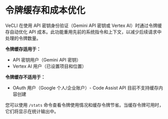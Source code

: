 # 令牌缓存和成本优化

VeCLI 在使用 API 密钥身份验证（Gemini API 密钥或 Vertex AI）时通过令牌缓存自动优化 API 成本。此功能重用先前的系统指令和上下文，以减少后续请求中处理的令牌数量。

**令牌缓存适用于：**

- API 密钥用户（Gemini API 密钥）
- Vertex AI 用户（已设置项目和位置）

**令牌缓存不适用于：**

- OAuth 用户（Google 个人/企业账户）- Code Assist API 目前不支持缓存内容创建

您可以使用 `/stats` 命令查看令牌使用情况和缓存令牌节省。当缓存令牌可用时，它们将显示在统计输出中。